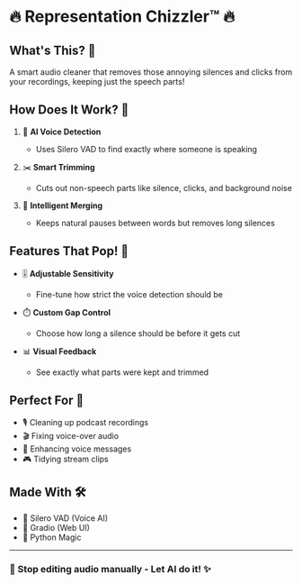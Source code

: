 # 🔥 Representation Chizzler™ 🔥

## What's This? 🤔
A smart audio cleaner that removes those annoying silences and clicks from your recordings, keeping just the speech parts!

## How Does It Work? 🎯
1. 🤖 **AI Voice Detection**
   - Uses Silero VAD to find exactly where someone is speaking

2. ✂️ **Smart Trimming**
   - Cuts out non-speech parts like silence, clicks, and background noise

3. 🧠 **Intelligent Merging**
   - Keeps natural pauses between words but removes long silences

## Features That Pop! 💫
- 🎚️ **Adjustable Sensitivity**
  - Fine-tune how strict the voice detection should be

- ⏱️ **Custom Gap Control**
  - Choose how long a silence should be before it gets cut

- 📊 **Visual Feedback**
  - See exactly what parts were kept and trimmed

## Perfect For 🎯
- 🎙️ Cleaning up podcast recordings
- 🎬 Fixing voice-over audio
- 📱 Enhancing voice messages
- 🎮 Tidying stream clips

## Made With 🛠️
- 🤖 Silero VAD (Voice AI)
- 🎨 Gradio (Web UI)
- 🐍 Python Magic

---
### 🌟 Stop editing audio manually - Let AI do it! ✨